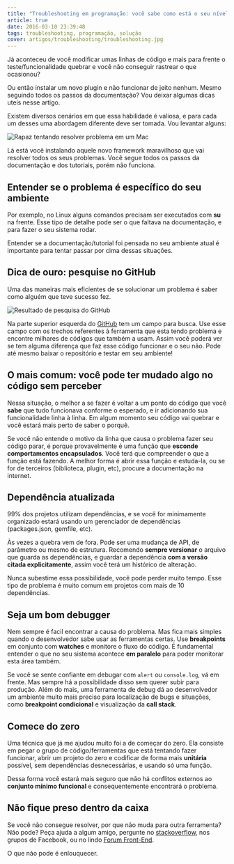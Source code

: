 ```yaml
---
title: "Troubleshooting em programação: você sabe como está o seu nível nesta habilidade?"
article: true
date: 2016-03-10 23:39:48
tags: troubleshooting, programação, solução
cover: artigos/troubleshooting/troubleshooting.jpg
---
```


Já aconteceu de você modificar umas linhas de código e mais para frente o teste/funcionalidade quebrar e você não conseguir rastrear o que ocasionou?

<!-- more -->

Ou então instalar um novo plugin e não funcionar de jeito nenhum. Mesmo seguindo todos os passos da documentação? Vou deixar algumas dicas uteis nesse artigo.

Existem diversos cenários em que essa habilidade é valiosa, e para cada um desses uma abordagem diferente deve ser tomada. Vou levantar alguns:

![Rapaz tentando resolver problema em um Mac](/artigos/troubleshooting/troubleshooting.jpg)

Lá está você instalando aquele novo framework maravilhoso que vai resolver todos os seus problemas. Você segue todos os passos da documentação e dos tutoriais, porém não funciona.

## Entender se o problema é específico do seu ambiente

Por exemplo, no Linux alguns comandos precisam ser executados com **su** na frente. Esse tipo de detalhe pode ser o que faltava na documentação, e para fazer o seu sistema rodar. 

Entender se a documentação/tutorial foi pensada no seu ambiente atual é importante para tentar passar por cima dessas situações.

## Dica de ouro: pesquise no GitHub

Uma das maneiras mais eficientes de se solucionar um problema é saber como alguém que teve sucesso fez.

![Resultado de pesquisa do GitHub](/artigos/troubleshooting/github-search.png)

Na parte superior esquerda do [GitHub](http://github.com) tem um campo para busca. Use esse campo com os trechos referentes à ferramenta que esta tendo problema e encontre milhares de códigos que também a usam. Assim você poderá ver se tem alguma diferença que faz esse código funcionar e o seu não. Pode até mesmo baixar o repositório e testar em seu ambiente!

## O mais comum: você pode ter mudado algo no código sem perceber

Nessa situação, o melhor a se fazer é voltar a um ponto do código que você **sabe** que tudo funcionava conforme o esperado, e ir adicionando sua funcionalidade linha à linha. Em algum momento seu código vai quebrar e você estará mais perto de saber o porquê.

Se você não entende o motivo da linha que causa o problema fazer seu código parar, é porque provavelmente é uma função que **esconde comportamentos encapsulados**. Você terá que compreender o que a função está fazendo. A melhor forma é abrir essa função e estuda-la, ou se for de terceiros (biblioteca, plugin, etc), procure a documentação na internet.

## Dependência atualizada

99% dos projetos utilizam dependências, e se você for minimamente organizado estará usando um gerenciador de dependências (packages.json, gemfile, etc).

Às vezes a quebra vem de fora. Pode ser uma mudança de API, de parâmetro ou mesmo de estrutura. Recomendo **sempre versionar** o arquivo que guarda as dependências, e guardar a dependência **com a versão citada explicitamente**, assim você terá um histórico de alteração.

Nunca subestime essa possibilidade, você pode perder muito tempo. Esse tipo de problema é muito comum em projetos com mais de 10 dependências.

## Seja um bom debugger

Nem sempre é facil encontrar a causa do problema. Mas fica mais simples quando o desenvolvedor sabe usar as ferramentas certas. Use **breakpoints** em conjunto com **watches** e monitore o fluxo do código. É fundamental entender o que no seu sistema acontece **em paralelo** para poder monitorar esta área também.

Se você se sente confiante em debugar com ``alert`` ou ``console.log``, vá em frente. Mas sempre há a possibilidade disso sem querer subir para produção. Além do mais, uma ferramenta de debug dá ao desenvolvedor um ambiente muito mais preciso para localização de bugs e situações, como **breakpoint condicional** e visualização da **call stack**.

## Comece do zero

Uma técnica que já me ajudou muito foi a de começar do zero. Ela consiste em pegar o grupo de código/ferramentas que está tentando fazer funcionar, abrir um projeto do zero e codificar de forma mais **unitária** possível, sem dependências desnecessárias, e usando só uma função.

Dessa forma você estará mais seguro que não há conflitos externos ao **conjunto mínimo funcional** e consequentemente encontrará o problema.

## Não fique preso dentro da caixa

Se você não consegue resolver, por que não muda para outra ferramenta? Não pode? Peça ajuda a algum amigo, pergunte no [stackoverflow](http://stackoverflow.com/), nos grupos de Facebook, ou no lindo [Forum Front-End](https://github.com/frontendbr/forum/issues). 

O que não pode é enlouquecer.

